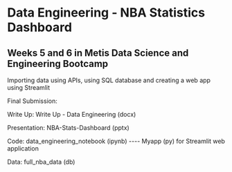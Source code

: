 # Data Engineering - NBA Statistics Dashboard

## Weeks 5 and 6 in Metis Data Science and Engineering Bootcamp

Importing data using APIs, using SQL database and creating a web app using Streamlit


Final Submission: 

Write Up:   Write Up - Data Engineering (docx)

Presentation: NBA-Stats-Dashboard (pptx)

Code: data_engineering_notebook (ipynb) ---- Myapp (py) for Streamlit web application

Data: full_nba_data (db)
